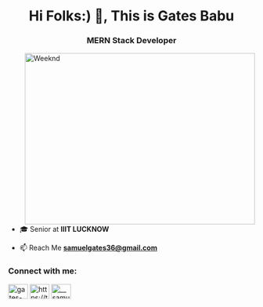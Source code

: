 <h1 align="center">Hi Folks:) 👋, This is Gates Babu</h1>
<h3 align="center">MERN Stack Developer</h3>

<img height=350 width=470 align="right" src="https://media.giphy.com/media/M46APO1jt9v1pwxWTb/giphy.gif?cid=ecf05e47xjma2sp7txh0fbjz2uthyxh6rn12yqi47bl436gg&ep=v1_gifs_search&rid=giphy.gif&ct=g" alt="Weeknd" />

- 🎓 Senior at **IIIT LUCKNOW**

- 📫 Reach Me **samuelgates36@gmail.com**

<h3 align="left">Connect with me:</h3>
<p align="left">
<a href="https://www.linkedin.com/in/gates-babu/" target="blank"><img align="center" src="https://raw.githubusercontent.com/rahuldkjain/github-profile-readme-generator/master/src/images/icons/Social/twitter.svg" alt="gates-babu" height="30" width="40" /></a>
<a href="https://twitter.com/SamuelG24726522" target="blank"><img align="center" src="https://raw.githubusercontent.com/rahuldkjain/github-profile-readme-generator/master/src/images/icons/Social/linked-in-alt.svg" alt="https://twitter.com/SamuelG24726522" height="30" width="40" /></a>
<a href="https://www.instagram.com/__samuel56/" target="blank"><img align="center" src="https://raw.githubusercontent.com/rahuldkjain/github-profile-readme-generator/master/src/images/icons/Social/instagram.svg" alt="__samuel56" height="30" width="40" /></a>
</p>



